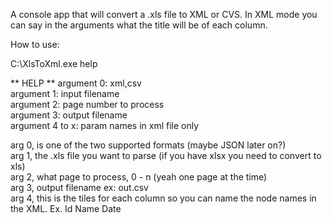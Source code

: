 A console app that will convert a .xls file to XML or CVS.
In XML mode you can say in the arguments what the title will be of each column.

How to use:

C:\XlsToXml.exe help

** HELP **<bt>
argument 0: xml,csv<br>
argument 1: input filename<br>
argument 2: page number to process<br>
argument 3: output filename<br>
argument 4 to x: param names in xml file only<br>


arg 0, is one of the two supported formats (maybe JSON later on?)<br>
arg 1, the .xls file you want to parse (if you have xlsx you need to convert to xls)<br>
arg 2, what page to process, 0 - n (yeah one page at the time)<br>
arg 3, output filename ex: out.csv<br>
arg 4, this is the tiles for each column so you can name the node names in the XML. Ex. Id Name Date<br>
